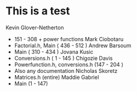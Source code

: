 # This is a test
Kevin Glover-Netherton
- 151 - 308 + power functions
Mark Ciobotaru
- Factorial.h, Main ( 436 - 512 )
Andrew Barsoum
- Main ( 310 - 434 )
Jovana Kusic
- Conversions.h ( 1 - 145 )
Chigozie Davis
- Powerfunction.h, conversions.h  (147 - 204 )
- Also any documentation
Nicholas Skoretz
- Matrices.h (entire)
Maddie Gabriel
- Main (1 - 147)

